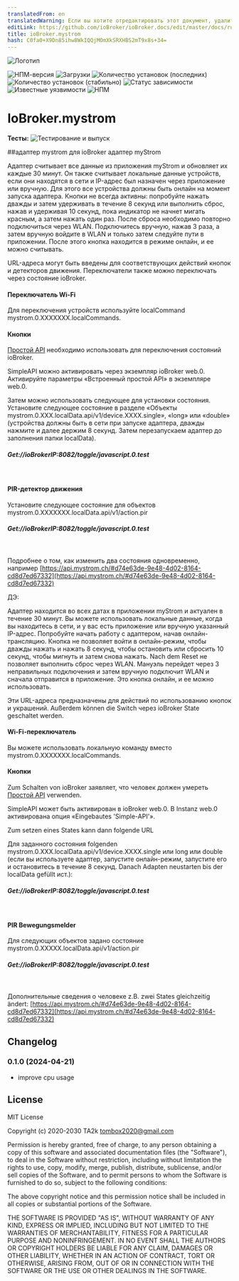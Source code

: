 ```yaml
---
translatedFrom: en
translatedWarning: Если вы хотите отредактировать этот документ, удалите поле «translatedFrom», в противном случае этот документ будет снова автоматически переведен
editLink: https://github.com/ioBroker/ioBroker.docs/edit/master/docs/ru/adapterref/iobroker.mystrom/README.md
title: ioBroker.mystrom
hash: C0fa0+X9Dn85ihw8WkIQQjMOmXkSRXHBS2mT9x8s+34=
---
```

![Логотип](../../../en/adapterref/iobroker.mystrom/admin/mystrom.png)

![НПМ-версия](http://img.shields.io/npm/v/iobroker.mystrom.svg)
![Загрузки](https://img.shields.io/npm/dm/iobroker.mystrom.svg)
![Количество установок (последних)](http://iobroker.live/badges/mystrom-installed.svg)
![Количество установок (стабильно)](http://iobroker.live/badges/mystrom-stable.svg)
![Статус зависимости](https://img.shields.io/david/TA2k/iobroker.mystrom.svg)
![Известные уязвимости](https://snyk.io/test/github/TA2k/ioBroker.mystrom/badge.svg)
![НПМ](https://nodei.co/npm/iobroker.mystrom.png?downloads=true)

# IoBroker.mystrom
**Тесты:** ![Тестирование и выпуск](https://github.com/TA2k/ioBroker.mystrom/workflows/Test%20and%20Release/badge.svg)

##адаптер mystrom для ioBroker
адаптер myStrom

Адаптер считывает все данные из приложения myStrom и обновляет их каждые 30 минут. Он также считывает локальные данные устройств, если они находятся в сети и IP-адрес был назначен через приложение или вручную. Для этого все устройства должны быть онлайн на момент запуска адаптера. Кнопки не всегда активны: попробуйте нажать дважды и затем удерживать в течение 8 секунд или выполнить сброс, нажав и удерживая 10 секунд, пока индикатор не начнет мигать красным, а затем нажать один раз. После сброса необходимо повторно подключиться через WLAN. Подключитесь вручную, нажав 3 раза, а затем вручную войдите в WLAN и только затем следуйте пути в приложении. После этого кнопка находится в режиме онлайн, и ее можно считывать.

URL-адреса могут быть введены для соответствующих действий кнопок и детекторов движения. Переключатели также можно переключать через состояние ioBroker.

#### Переключатель Wi-Fi
Для переключения устройств используйте localCommand mystrom.0.XXXXXXX.localCommands.

#### Кнопки
[Простой API](https://github.com/ioBroker/ioBroker.simple-api) необходимо использовать для переключения состояний ioBroker.

SimpleAPI можно активировать через экземпляр ioBroker web.0. Активируйте параметры «Встроенный простой API» в экземпляре web.0.

Затем можно использовать следующее для установки состояния. Установите следующее состояние в разделе «Объекты mystrom.0.XXX.localData.api/v1/device.XXXX.single», «long» или «double» (устройства должны быть в сети при запуске адаптера, дважды нажмите и далее держим 8 секунд. Затем перезапускаем адаптер до заполнения папки localData).

##### Get://ioBrokerIP:8082/toggle/javascript.0.test
<br />

#### PIR-детектор движения
Установите следующее состояние для объектов mystrom.0.XXXXXXX.localData.api/v1/action.pir

##### Get://ioBrokerIP:8082/toggle/javascript.0.test
   <br />

Подробнее о том, как изменить два состояния одновременно, например [https://api.mystrom.ch/#d74e63de-9e48-4d02-8164-cd8d7ed67332](https://api.mystrom.ch/#d74e63de-9e48-4d02-8164-cd8d7ed67332)

ДЭ:

Адаптер находится во всех датах в приложении myStrom и актуален в течение 30 минут. Вы можете использовать локальные данные, когда вы находитесь в сети, и у вас есть приложение или вручную указанный IP-адрес. Попробуйте начать работу с адаптером, начав онлайн-трансляцию. Кнопка не позволяет войти в онлайн-режим, чтобы дважды нажать и нажать 8 секунд, чтобы остановить или сбросить 10 секунд, чтобы мигнуть и затем снова нажать. Nach dem Reset не позволяет выполнить сброс через WLAN. Мануэль перейдет через 3 неправильных подключения и затем вручную подключит WLAN и сначала отправится в приложение. Это кнопка онлайн, и ее можно использовать.

Эти URL-адреса предназначены для действий по использованию кнопок и украшений. Außerdem können die Switch через ioBroker State geschaltet werden.

#### Wi-Fi-переключатель
Вы можете использовать локальную команду вместо mystrom.0.XXXXXXX.localCommands.

#### Кнопки
Zum Schalten von ioBroker заявляет, что человек должен умереть [Простой API](https://github.com/ioBroker/ioBroker.simple-api) verwenden.

SimpleAPI может быть активирован в ioBroker web.0. В Instanz web.0 активирована опция «Eingebautes 'Simple-API'».

Zum setzen eines States kann dann folgende URL<br />

Для заданного состояния folgenden mystrom.0.XXX.localData.api/v1/device.XXXX.single или long или double (если вы используете адаптер, запустите онлайн-режим, запустите его и остановитесь в течение 8 секунд. Danach Adapten neustarten bis der localData gefüllt ист.):

##### Get://ioBrokerIP:8082/toggle/javascript.0.test
<br />

#### PIR Bewegungsmelder
Для следующих объектов задано состояние mystrom.0.XXXXX.localData.api/v1/action.pir

##### Get://ioBrokerIP:8082/toggle/javascript.0.test
   <br />

Дополнительные сведения о человеке z.B. zwei States gleichzeitig ändert: [https://api.mystrom.ch/#d74e63de-9e48-4d02-8164-cd8d7ed67332](https://api.mystrom.ch/#d74e63de-9e48-4d02-8164-cd8d7ed67332)

## Changelog
### 0.1.0 (2024-04-21)

- improve cpu usage

## License

MIT License

Copyright (c) 2020-2030 TA2k <tombox2020@gmail.com>

Permission is hereby granted, free of charge, to any person obtaining a copy
of this software and associated documentation files (the "Software"), to deal
in the Software without restriction, including without limitation the rights
to use, copy, modify, merge, publish, distribute, sublicense, and/or sell
copies of the Software, and to permit persons to whom the Software is
furnished to do so, subject to the following conditions:

The above copyright notice and this permission notice shall be included in all
copies or substantial portions of the Software.

THE SOFTWARE IS PROVIDED "AS IS", WITHOUT WARRANTY OF ANY KIND, EXPRESS OR
IMPLIED, INCLUDING BUT NOT LIMITED TO THE WARRANTIES OF MERCHANTABILITY,
FITNESS FOR A PARTICULAR PURPOSE AND NONINFRINGEMENT. IN NO EVENT SHALL THE
AUTHORS OR COPYRIGHT HOLDERS BE LIABLE FOR ANY CLAIM, DAMAGES OR OTHER
LIABILITY, WHETHER IN AN ACTION OF CONTRACT, TORT OR OTHERWISE, ARISING FROM,
OUT OF OR IN CONNECTION WITH THE SOFTWARE OR THE USE OR OTHER DEALINGS IN THE
SOFTWARE.
